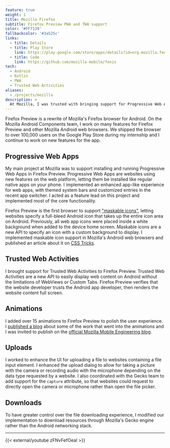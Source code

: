 ```yaml
---
feature: true
weight: 1
title: Mozilla Firefox
subtitle: Firefox Preview PWA and TWA support
color: '#FF7139'
fallbackcolor: '#3a525c'
links:
  - title: Details
  - title: Play Store
    link: https://play.google.com/store/apps/details?id=org.mozilla.fenix
  - title: Code
    link: https://github.com/mozilla-mobile/fenix
tech:
  - Android
  - Kotlin
  - PWA
  - Trusted Web Activities
aliases:
  - /projects/mozilla
description: >
  At Mozilla, I was trusted with bringing support for Progressive Web Apps to the new Firefox Preview browser for Android. I shipped support for maskable icons before other browsers and added many other features.
---
```


Firefox Preview is a rewrite of Mozilla's Firefox browser for Android. On the Mozilla Android Components team, I work on many features for Firefox Preview and other Mozilla Android web browsers. We shipped the browser to over 100,000 users on the Google Play Store during my internship and I continue to work on new features for the app.

## Progressive Web Apps

My main project at Mozilla was to support installing and running Progressive Web Apps in Firefox Preview. Progressive Web Apps are websites using new features on the web platform, letting them be installed like regular native apps on your phone. I implemented an enhanced app-like experience for web apps, with themed system bars and customized entries in the recent app switcher. I acted as a feature lead on this project and implemented most of the core functionality.

Firefox Preview is the first browser to support ["maskable icons"](/projects/maskable), letting websites specify a full-bleed Android icon that takes up the entire icon area on Android. Previously, all web app icons were placed inside a white background when added to the device home screen. Maskable icons are a new API to specify an icon with a custom background to display. I implemented maskable icon support in Mozilla's Android web browsers and published an article about it on [CSS Tricks](https://css-tricks.com/maskable-icons-android-adaptive-icons-for-your-pwa/).

## Trusted Web Activities

I brought support for Trusted Web Activities to Firefox Preview. Trusted Web Activities are a new API to easily display web content on Android without the limitations of WebViews or Custom Tabs. Firefox Preview verifies that the website developer trusts the Android app developer, then renders the website content full screen.

## Animations

I added over 15 animations to Firefox Preview to polish the user experience. I [published a blog](/posts/android-animate-strike-thru/) about some of the work that went into the animations and I was invited to publish on the [official Mozilla Mobile Engineering blog](https://medium.com/firefox-mobile-engineering/animating-a-strike-through-on-android-with-animated-vector-drawable-and-animatedstatelistdrawable-a77e66f9790f).

## Uploads

I worked to enhance the UI for uploading a file to websites containing a file input element. I enhanced the upload dialog to allow for taking a picture with the camera or recording audio with the microphone depending on the data type requested by a website. I also coordinated with the Gecko team to add support for the `capture` attribute, so that websites could request to directly open the camera or microphone rather than open the file picker.

## Downloads

To have greater control over the file downloading experience, I modified our implementation to download resources through Mozilla's Gecko engine rather than the Android networking stack.

---

{{< external/youtube zFNvFefOeaI >}}
